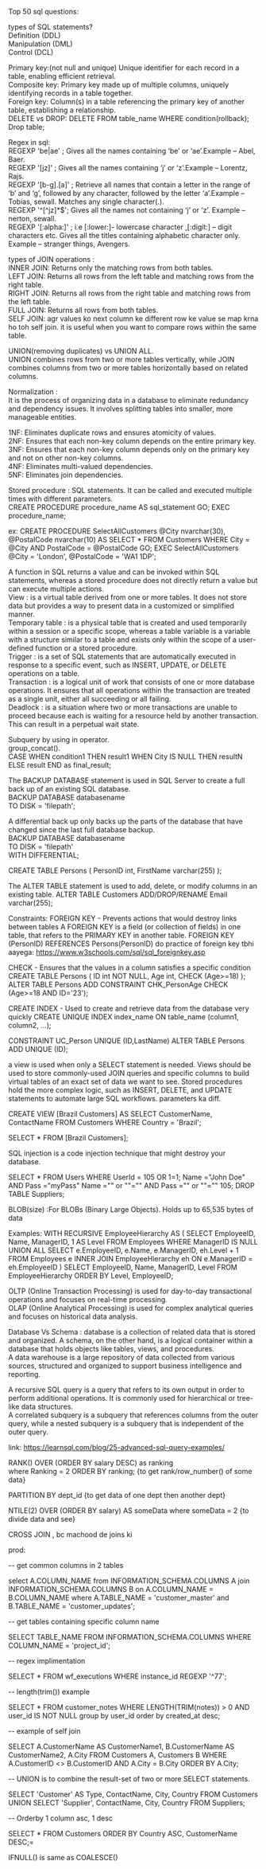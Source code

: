 Top 50 sql questions:    

types of SQL statements?     
Definition (DDL)   
Manipulation (DML)   
Control (DCL)          

Primary key:(not null and unique) Unique identifier for each record in a table, enabling efficient retrieval.    
Composite key: Primary key made up of multiple columns, uniquely identifying records in a table together.     
Foreign key: Column(s) in a table referencing the primary key of another table, establishing a relationship.         
DELETE vs DROP: DELETE FROM table_name WHERE condition(rollback); Drop table;

Regex in sql:    
REGEXP 'be|ae' ; Gives all the names containing ‘be’ or ‘ae’.Example – Abel, Baer.    
REGEXP '[jz]' ;  Gives all the names containing ‘j’ or ‘z’.Example – Lorentz, Rajs.    
REGEXP '[b-g].[a]' ; Retrieve all names that contain a letter in the range of ‘b’ and ‘g’, followed by any character, followed by the letter ‘a’.Example – Tobias, sewall. Matches any single character(.).   
REGEXP '^[^jz]*$';  Gives all the names not containing ‘j’ or ‘z’. Example – nerton, sewall.    
REGEXP '[:alpha:]' ; i.e [:lower:]- lowercase character ,[:digit:] – digit characters etc. Gives all the titles containing alphabetic character only. Example – stranger things, Avengers.   
       
types of JOIN operations :   
INNER JOIN: Returns only the matching rows from both tables.     
LEFT JOIN: Returns all rows from the left table and matching rows from the right table.       
RIGHT JOIN: Returns all rows from the right table and matching rows from the left table.       
FULL JOIN: Returns all rows from both tables.       
SELF JOIN: agr values ko next column ke different row ke value se map krna ho toh self join. it is useful when you want to compare rows within the same table.         

UNION(removing duplicates) vs UNION ALL.   
UNION combines rows from two or more tables vertically, while JOIN combines columns from two or more tables horizontally based on related columns.  

Normalization :    
It is the process of organizing data in a database to eliminate redundancy and dependency issues. It involves splitting tables into smaller, more manageable entities.

1NF: Eliminates duplicate rows and ensures atomicity of values.       
2NF: Ensures that each non-key column depends on the entire primary key.          
3NF: Ensures that each non-key column depends only on the primary key and not on other non-key columns.    
4NF: Eliminates multi-valued dependencies.                  
5NF: Eliminates join dependencies.              
    
Stored procedure : SQL statements. It can be called and executed multiple times with different parameters.     
CREATE PROCEDURE procedure_name
AS
sql_statement
GO;
EXEC procedure_name;

ex:
CREATE PROCEDURE SelectAllCustomers @City nvarchar(30), @PostalCode nvarchar(10)
AS
SELECT * FROM Customers WHERE City = @City AND PostalCode = @PostalCode
GO;
EXEC SelectAllCustomers @City = 'London', @PostalCode = 'WA1 1DP';

A function in SQL returns a value and can be invoked within SQL statements, whereas a stored procedure does not directly return a value but can execute multiple actions.          
View : is a virtual table derived from one or more tables. It does not store data but provides a way to present data in a customized or simplified manner.    
Temporary table : is a physical table that is created and used temporarily within a session or a specific scope, whereas a table variable is a variable with a structure similar to a table and exists only within the scope of a user-defined function or a stored procedure.       
Trigger : is a set of SQL statements that are automatically executed in response to a specific event, such as INSERT, UPDATE, or DELETE operations on a table.       
Transaction : is a logical unit of work that consists of one or more database operations. It ensures that all operations within the transaction are treated as a single unit, either all succeeding or all failing.       
Deadlock : is a situation where two or more transactions are unable to proceed because each is waiting for a resource held by another transaction. This can result in a perpetual wait state.    

Subquery by using in operator.    
group_concat().  
CASE
    WHEN condition1 THEN result1
    WHEN City IS NULL THEN resultN
    ELSE result
END as final_result;   

The BACKUP DATABASE statement is used in SQL Server to create a full back up of an existing SQL database.   
BACKUP DATABASE databasename    
TO DISK = 'filepath';      


A differential back up only backs up the parts of the database that have changed since the last full database backup.      
BACKUP DATABASE databasename      
TO DISK = 'filepath'    
WITH DIFFERENTIAL;        

CREATE TABLE Persons (
    PersonID int,
    FirstName varchar(255)
);

The ALTER TABLE statement is used to add, delete, or modify columns in an existing table.
ALTER TABLE Customers
ADD/DROP/RENAME Email varchar(255);


Constraints:
FOREIGN KEY - Prevents actions that would destroy links between tables
A FOREIGN KEY is a field (or collection of fields) in one table, that refers to the PRIMARY KEY in another table.
FOREIGN KEY (PersonID) REFERENCES Persons(PersonID)
do practice of foreign key tbhi aayega: https://www.w3schools.com/sql/sql_foreignkey.asp


CHECK - Ensures that the values in a column satisfies a specific condition
CREATE TABLE Persons (
    ID int NOT NULL,
    Age int,
    CHECK (Age>=18)
);
ALTER TABLE Persons
ADD CONSTRAINT CHK_PersonAge CHECK (Age>=18 AND ID='23');


CREATE INDEX - Used to create and retrieve data from the database very quickly
CREATE UNIQUE INDEX index_name
ON table_name (column1, column2, ...);


CONSTRAINT UC_Person UNIQUE (ID,LastName)
ALTER TABLE Persons
ADD UNIQUE (ID);


a view is used when only a SELECT statement is needed. Views should be used to store commonly-used JOIN queries and specific columns to build virtual tables of an exact set of data we want to see. Stored procedures hold the more complex logic, such as INSERT, DELETE, and UPDATE statements to automate large SQL workflows. parameters ka diff. 

CREATE VIEW [Brazil Customers] AS
SELECT CustomerName, ContactName
FROM Customers
WHERE Country = 'Brazil';

SELECT * FROM [Brazil Customers];

SQL injection is a code injection technique that might destroy your database.

SELECT * FROM Users WHERE UserId = 105 OR 1=1;
Name ="John Doe" AND Pass ="myPass"
Name ="" or ""="" AND Pass ="" or ""=""
105; DROP TABLE Suppliers;


BLOB(size) :For BLOBs (Binary Large Objects). Holds up to 65,535 bytes of data

Examples:
WITH RECURSIVE EmployeeHierarchy AS (
    SELECT EmployeeID, Name, ManagerID, 1 AS Level
    FROM Employees
    WHERE ManagerID IS NULL
    UNION ALL
    SELECT e.EmployeeID, e.Name, e.ManagerID, eh.Level + 1
    FROM Employees e
    INNER JOIN EmployeeHierarchy eh ON e.ManagerID = eh.EmployeeID
)
SELECT EmployeeID, Name, ManagerID, Level
FROM EmployeeHierarchy
ORDER BY Level, EmployeeID;

OLTP (Online Transaction Processing) is used for day-to-day transactional operations and focuses on real-time processing.    
OLAP (Online Analytical Processing) is used for complex analytical queries and focuses on historical data analysis.     

Database Vs Schema : database is a collection of related data that is stored and organized. A schema, on the other hand, is a logical container within a database that holds objects like tables, views, and procedures.        
A data warehouse is a large repository of data collected from various sources, structured and organized to support business intelligence and reporting.              

  
A recursive SQL query is a query that refers to its own output in order to perform additional operations. It is commonly used for hierarchical or tree-like data structures.      
A correlated subquery is a subquery that references columns from the outer query, while a nested subquery is a subquery that is independent of the outer query.     


link: https://learnsql.com/blog/25-advanced-sql-query-examples/

RANK() OVER (ORDER BY salary DESC) as ranking  
where Ranking = 2 
ORDER BY ranking;
{to get rank/row_number() of some data}

PARTITION BY dept_id
{to get data of one dept then another dept}

NTILE(2) OVER (ORDER BY salary) AS someData
where someData = 2
{to divide data and see}

CROSS JOIN , bc machood de joins ki


prod:

-- get common columns in 2 tables 

select A.COLUMN_NAME from INFORMATION_SCHEMA.COLUMNS A  join INFORMATION_SCHEMA.COLUMNS B on A.COLUMN_NAME = B.COLUMN_NAME 
where A.TABLE_NAME = 'customer_master' and B.TABLE_NAME = 'customer_updates'; 

-- get tables containing specific column name

SELECT TABLE_NAME FROM INFORMATION_SCHEMA.COLUMNS WHERE COLUMN_NAME = 'project_id';  

--  regex implimentation

SELECT * FROM wf_executions WHERE instance_id REGEXP '^77'; 

-- length(trim()) example

SELECT * FROM customer_notes WHERE LENGTH(TRIM(notes)) > 0 AND user_id IS NOT NULL group by user_id order by created_at desc;
  
-- example of self join

SELECT A.CustomerName AS CustomerName1, B.CustomerName AS CustomerName2, A.City FROM Customers A, Customers B 
WHERE A.CustomerID <> B.CustomerID AND A.City = B.City ORDER BY A.City; 

--  UNION is to combine the result-set of two or more SELECT statements.

SELECT 'Customer' AS Type, ContactName, City, Country FROM Customers UNION SELECT 'Supplier', ContactName, City, Country FROM Suppliers;

-- Orderby 1 column asc, 1 desc

SELECT * FROM Customers ORDER BY Country ASC, CustomerName DESC;=

IFNULL() is same as COALESCE()


